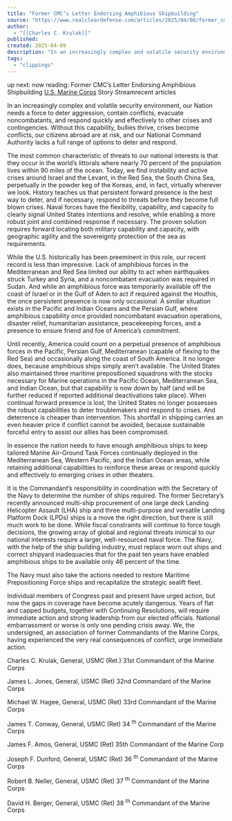 ```yaml
---
title: "Former CMC’s Letter Endorsing Amphibious Shipbuilding"
source: "https://www.realcleardefense.com/articles/2025/04/08/former_cmcs_letter_endorsing_amphibious_shipbuilding_1102611.html"
author:
  - "[[Charles C. Krulak]]"
published:
created: 2025-04-09
description: "In an increasingly complex and volatile security environment, our Nation needs a force to deter aggression, contain conflicts, evacuate noncombatants, and respond quickly and effectively to other cris"
tags:
  - "clippings"
---
```

up next: now reading: Former CMC’s Letter Endorsing Amphibious Shipbuilding [U.S. Marine Corps](https://www.dvidshub.net/image/8955789/22nd-meu-conducts-flight-operations-aboard-uss-san-antonio) Story Streamrecent articles

In an increasingly complex and volatile security environment, our Nation needs a force to deter aggression, contain conflicts, evacuate noncombatants, and respond quickly and effectively to other crises and contingencies. Without this capability, bullies thrive, crises become conflicts, our citizens abroad are at risk, and our National Command Authority lacks a full range of options to deter and respond.

The most common characteristic of threats to our national interests is that they occur in the world’s littorals where nearly 70 percent of the population lives within 90 miles of the ocean. Today, we find instability and active crises around Israel and the Levant, in the Red Sea, the South China Sea, perpetually in the powder keg of the Koreas, and, in fact, virtually wherever we look. History teaches us that persistent forward presence is the best way to deter, and if necessary, respond to threats before they become full blown crises. Naval forces have the flexibility, capability, and capacity to clearly signal United States intentions and resolve, while enabling a more robust joint and combined response if necessary. The proven solution requires forward locating both military capability and capacity, with geographic agility and the sovereignty protection of the sea as requirements.

While the U.S. historically has been preeminent in this role, our recent record is less than impressive. Lack of amphibious forces in the Mediterranean and Red Sea limited our ability to act when earthquakes struck Turkey and Syria, and a noncombatant evacuation was required in Sudan. And while an amphibious force was temporarily available off the coast of Israel or in the Gulf of Aden to act if required against the Houthis, the once persistent presence is now only occasional. A similar situation exists in the Pacific and Indian Oceans and the Persian Gulf, where amphibious capability once provided noncombatant evacuation operations, disaster relief, humanitarian assistance, peacekeeping forces, and a presence to ensure friend and foe of America’s commitment.

Until recently, America could count on a perpetual presence of amphibious forces in the Pacific, Persian Gulf, Mediterranean (capable of flexing to the Red Sea) and occasionally along the coast of South America. It no longer does, because amphibious ships simply aren’t available. The United States also maintained three maritime prepositioned squadrons with the stocks necessary for Marine operations in the Pacific Ocean, Mediterranean Sea, and Indian Ocean, but that capability is now down by half (and will be further reduced if reported additional deactivations take place). When continual forward presence is lost, the United States no longer possesses the robust capabilities to deter troublemakers and respond to crises. And deterrence is cheaper than intervention. This shortfall in shipping carries an even heavier price if conflict cannot be avoided, because sustainable forceful entry to assist our allies has been compromised.

In essence the nation needs to have enough amphibious ships to keep tailored Marine Air-Ground Task Forces continually deployed in the Mediterranean Sea, Western Pacific, and the Indian Ocean areas, while retaining additional capabilities to reinforce these areas or respond quickly and effectively to emerging crises in other theaters.

It is the Commandant’s responsibility in coordination with the Secretary of the Navy to determine the number of ships required. The former Secretary’s recently announced multi-ship procurement of one large deck Landing Helicopter Assault (LHA) ship and three multi-purpose and versatile Landing Platform Dock (LPDs) ships is a move the right direction, but there is still much work to be done. While fiscal constraints will continue to force tough decisions, the growing array of global and regional threats inimical to our national interests require a larger, well-resourced naval force. The Navy, with the help of the ship building industry, must replace worn out ships and correct shipyard inadequacies that for the past ten years have enabled amphibious ships to be available only 46 percent of the time.

The Navy must also take the actions needed to restore Maritime Prepositioning Force ships and recapitalize the strategic sealift fleet.

Individual members of Congress past and present have urged action, but now the gaps in coverage have become acutely dangerous. Years of flat and capped budgets, together with Continuing Resolutions, will require immediate action and strong leadership from our elected officials. National embarrassment or worse is only one pending crisis away. We, the undersigned, an association of former Commandants of the Marine Corps, having experienced the very real consequences of conflict, urge immediate action.

Charles C. Krulak, General, USMC (Ret.) 31st Commandant of the Marine Corps

James L. Jones, General, USMC (Ret) 32nd Commandant of the Marine Corps

Michael W. Hagee, General, USMC (Ret) 33rd Commandant of the Marine Corps

James T. Conway, General, USMC (Ret) 34 <sup>th</sup> Commandant of the Marine Corps

James F. Amos, General, USMC (Ret) 35th Commandant of the Marine Corp

Joseph F. Dunford, General, USMC (Ret) 36 <sup>th</sup> Commandant of the Marine Corps

Robert B. Neller, General, USMC (Ret) 37 <sup>th</sup> Commandant of the Marine Corps

David H. Berger, General, USMC (Ret) 38 <sup>th</sup> Commandant of the Marine Corps